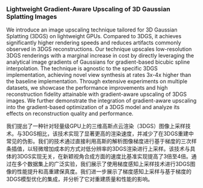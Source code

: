 ### Lightweight Gradient-Aware Upscaling of 3D Gaussian Splatting Images

We introduce an image upscaling technique tailored for 3D Gaussian Splatting (3DGS) on lightweight GPUs. Compared to 3DGS, it achieves significantly higher rendering speeds and reduces artifacts commonly observed in 3DGS reconstructions. Our technique upscales low-resolution 3DGS renderings with a marginal increase in cost by directly leveraging the analytical image gradients of Gaussians for gradient-based bicubic spline interpolation. The technique is agnostic to the specific 3DGS implementation, achieving novel view synthesis at rates 3x-4x higher than the baseline implementation. Through extensive experiments on multiple datasets, we showcase the performance improvements and high reconstruction fidelity attainable with gradient-aware upscaling of 3DGS images. We further demonstrate the integration of gradient-aware upscaling into the gradient-based optimization of a 3DGS model and analyze its effects on reconstruction quality and performance.

我们提出了一种针对轻量级GPU上的三维高斯点云渲染（3DGS）图像上采样技术。与3DGS相比，该技术实现了显著更高的渲染速度，并减少了在3DGS重建中常见的伪影。我们的技术通过直接利用高斯的解析图像梯度进行基于梯度的三次样条插值，以轻微增加成本的方式对低分辨率的3DGS渲染进行上采样。该技术与具体的3DGS实现无关，在新颖视角合成方面的速度比基准实现提高了3倍至4倍。通过在多个数据集上的广泛实验，我们展示了使用梯度感知上采样技术进行3DGS图像的性能提升和高重建保真度。我们进一步展示了梯度感知上采样与基于梯度的3DGS模型优化的集成，并分析了它对重建质量和性能的影响。
